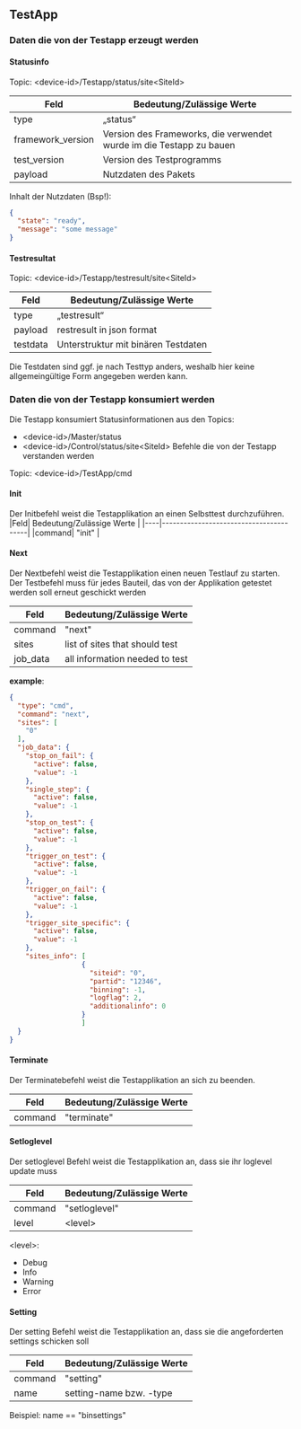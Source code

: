 ## TestApp

### Daten die von der Testapp erzeugt werden

#### Statusinfo

Topic: \<device-id>/Testapp/status/site\<SiteId>

|Feld| Bedeutung/Zulässige Werte   |
|----|------------------------------|
|type| „status“                    |
|framework_version|Version des Frameworks, die verwendet wurde im die Testapp zu bauen|
|test_version|Version des Testprogramms|
|payload| Nutzdaten des Pakets      |

Inhalt der Nutzdaten (Bsp!):
```json
{
  "state": "ready",
  "message": "some message"
}
```


#### Testresultat

Topic: \<device-id>/Testapp/testresult/site\<SiteId>

|Feld| Bedeutung/Zulässige Werte             |
|----|----------------------------------------|
|type| „testresult“                          |
|payload | restresult in json format          |
|testdata| Unterstruktur mit binären Testdaten|

Die Testdaten sind ggf. je nach Testtyp anders, weshalb hier keine allgemeingültige Form angegeben werden kann.

### Daten die von der Testapp konsumiert werden

Die Testapp konsumiert Statusinformationen aus den Topics:

* \<device-id>/Master/status
* \<device-id>/Control/status/site\<SiteId>
Befehle die von der Testapp verstanden werden

Topic: \<device-id>/TestApp/cmd

#### Init

Der Initbefehl weist die Testapplikation an einen Selbsttest durchzuführen.
|Feld| Bedeutung/Zulässige Werte             |
|----|----------------------------------------|
|command| "init"                              |

#### Next

Der Nextbefehl weist die Testapplikation einen neuen Testlauf zu starten. Der Testbefehl muss für jedes Bauteil, das von der Applikation getestet werden soll erneut geschickt werden

|Feld    | Bedeutung/Zulässige Werte           |
|------- |-------------------------------------|
|command | "next"                              |
|sites   | list of sites that should test      |
|job_data| all information needed to test      |

__example__:
```json
{
  "type": "cmd",
  "command": "next",
  "sites": [
    "0"
  ],
  "job_data": {
    "stop_on_fail": {
      "active": false,
      "value": -1
    },
    "single_step": {
      "active": false,
      "value": -1
    },
    "stop_on_test": {
      "active": false,
      "value": -1
    },
    "trigger_on_test": {
      "active": false,
      "value": -1
    },
    "trigger_on_fail": {
      "active": false,
      "value": -1
    },
    "trigger_site_specific": {
      "active": false,
      "value": -1
    },
    "sites_info": [
                  {
                    "siteid": "0",
                    "partid": "12346",
                    "binning": -1,
                    "logflag": 2,
                    "additionalinfo": 0
                  }
                  ]
  }
}
```

#### Terminate

Der Terminatebefehl weist die Testapplikation an sich zu beenden.

|Feld| Bedeutung/Zulässige Werte             |
|----|----------------------------------------|
|command| "terminate"                         |

#### Setloglevel

Der setloglevel Befehl weist die Testapplikation an, dass sie ihr loglevel update muss

|Feld| Bedeutung/Zulässige Werte             |
|----|----------------------------------------|
|command| "setloglevel"                         |
|level| \<level>|
\<level>:

* Debug
* Info
* Warning
* Error

#### Setting

Der setting Befehl weist die Testapplikation an, dass sie die angeforderten settings schicken soll

|Feld| Bedeutung/Zulässige Werte             |
|----|----------------------------------------|
|command| "setting"                         |
|name| setting-name bzw. -type

Beispiel: name == "binsettings"

